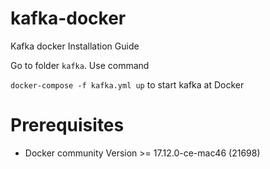 # kafka-docker
Kafka docker Installation Guide

Go to folder `kafka`. Use command

`docker-compose -f kafka.yml up` to start kafka at Docker

# Prerequisites
- Docker community Version >= 17.12.0-ce-mac46 (21698)
